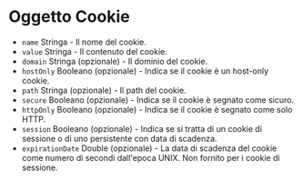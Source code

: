 # Oggetto Cookie

* `name` Stringa - Il nome del cookie.
* `value` Stringa - Il contenuto del cookie.
* `domain` Stringa (opzionale) - Il dominio del cookie.
* `hostOnly` Booleano (opzionale) - Indica se il cookie è un host-only cookie.
* `path` Stringa (opzionale) - Il path del cookie.
* `secure` Booleano (opzionale) - Indica se il cookie è segnato come sicuro.
* `httpOnly` Booleano (opzionale) - Indica se il cookie è segnato come solo HTTP.
* `session` Booleano (opzionale) - Indica se si tratta di un cookie di sessione o di uno persistente con data di scadenza.
* `expirationDate` Double (opzionale) - La data di scadenza del cookie come numero di secondi dall'epoca UNIX. Non fornito per i cookie di sessione.